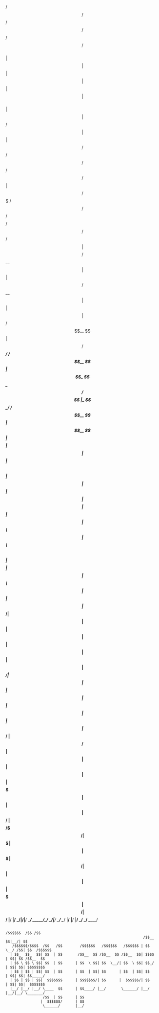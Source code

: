  /$$   /$$           /$$ /$$                                         /$$                                                     /$$              
| $$  | $$          | $$| $$                                        | $$                                                    | $$              
| $$  | $$  /$$$$$$ | $$| $$  /$$$$$$        /$$  /$$  /$$  /$$$$$$ | $$  /$$$$$$$  /$$$$$$  /$$$$$$/$$$$   /$$$$$$        /$$$$$$    /$$$$$$ 
| $$$$$$$$ /$$__  $$| $$| $$ /$$__  $$      | $$ | $$ | $$ /$$__  $$| $$ /$$_____/ /$$__  $$| $$_  $$_  $$ /$$__  $$      |_  $$_/   /$$__  $$
| $$__  $$| $$$$$$$$| $$| $$| $$  \ $$      | $$ | $$ | $$| $$$$$$$$| $$| $$      | $$  \ $$| $$ \ $$ \ $$| $$$$$$$$        | $$    | $$  \ $$
| $$  | $$| $$_____/| $$| $$| $$  | $$      | $$ | $$ | $$| $$_____/| $$| $$      | $$  | $$| $$ | $$ | $$| $$_____/        | $$ /$$| $$  | $$
| $$  | $$|  $$$$$$$| $$| $$|  $$$$$$/      |  $$$$$/$$$$/|  $$$$$$$| $$|  $$$$$$$|  $$$$$$/| $$ | $$ | $$|  $$$$$$$        |  $$$$/|  $$$$$$/
|__/  |__/ \_______/|__/|__/ \______/        \_____/\___/  \_______/|__/ \_______/ \______/ |__/ |__/ |__/ \_______/         \___/   \______/ 
                                                                                                                                              
                                                                                                                                              
                                                                                                                                              
                                                                    /$$$$$$  /$$ /$$                                                          
                                                                   /$$__  $$|__/| $$                                                          
       /$$$$$$/$$$$  /$$   /$$        /$$$$$$   /$$$$$$   /$$$$$$ | $$  \__/ /$$| $$  /$$$$$$                                                 
      | $$_  $$_  $$| $$  | $$       /$$__  $$ /$$__  $$ /$$__  $$| $$$$    | $$| $$ /$$__  $$                                                
      | $$ \ $$ \ $$| $$  | $$      | $$  \ $$| $$  \__/| $$  \ $$| $$_/    | $$| $$| $$$$$$$$                                                
      | $$ | $$ | $$| $$  | $$      | $$  | $$| $$      | $$  | $$| $$      | $$| $$| $$_____/                                                
      | $$ | $$ | $$|  $$$$$$$      | $$$$$$$/| $$      |  $$$$$$/| $$      | $$| $$|  $$$$$$$                                                
      |__/ |__/ |__/ \____  $$      | $$____/ |__/       \______/ |__/      |__/|__/ \_______/                                                
                     /$$  | $$      | $$                                                                                                      
                    |  $$$$$$/      | $$                                                                                                      
                     \______/       |__/                                                                                                      
